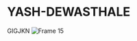 # YASH-DEWASTHALE


GIGJKN
![Frame 15](https://user-images.githubusercontent.com/72986960/187028417-8a46c691-2c24-4444-9425-2843b2fb2313.png)
